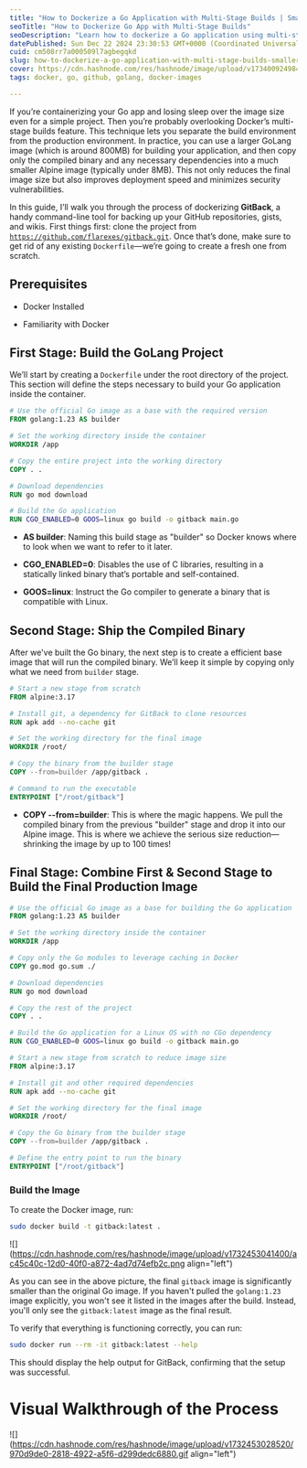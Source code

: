 ```yaml
---
title: "How to Dockerize a Go Application with Multi-Stage Builds | Smaller Than 30MB"
seoTitle: "How to Dockerize Go App with Multi-Stage Builds"
seoDescription: "Learn how to dockerize a Go application using multi-stage builds for efficient, secure, and smaller images under 30MB"
datePublished: Sun Dec 22 2024 23:30:53 GMT+0000 (Coordinated Universal Time)
cuid: cm508rr7a000509l7agbegqkd
slug: how-to-dockerize-a-go-application-with-multi-stage-builds-smaller-than-30mb
cover: https://cdn.hashnode.com/res/hashnode/image/upload/v1734009249844/2909b6e1-61c0-4685-91a3-52bbeb5f0164.png
tags: docker, go, github, golang, docker-images

---
```


If you’re containerizing your Go app and losing sleep over the image size even for a simple project. Then you’re probably overlooking Docker’s multi-stage builds feature. This technique lets you separate the build environment from the production environment. In practice, you can use a larger GoLang image (which is around 800MB) for building your application, and then copy only the compiled binary and any necessary dependencies into a much smaller Alpine image (typically under 8MB). This not only reduces the final image size but also improves deployment speed and minimizes security vulnerabilities.

In this guide, I’ll walk you through the process of dockerizing **GitBack**, a handy command-line tool for backing up your GitHub repositories, gists, and wikis. First things first: clone the project from [`https://github.com/flarexes/gitback.git`](https://github.com/flarexes/gitback.git). Once that’s done, make sure to get rid of any existing `Dockerfile`—we’re going to create a fresh one from scratch.

## Prerequisites

* Docker Installed
    
* Familiarity with Docker
    

## First Stage: Build the GoLang Project

We’ll start by creating a `Dockerfile` under the root directory of the project. This section will define the steps necessary to build your Go application inside the container.

```dockerfile
# Use the official Go image as a base with the required version
FROM golang:1.23 AS builder

# Set the working directory inside the container
WORKDIR /app

# Copy the entire project into the working directory
COPY . .

# Download dependencies
RUN go mod download

# Build the Go application
RUN CGO_ENABLED=0 GOOS=linux go build -o gitback main.go
```

* **AS builder**: Naming this build stage as "builder" so Docker knows where to look when we want to refer to it later.
    
* **CGO\_ENABLED=0**: Disables the use of C libraries, resulting in a statically linked binary that’s portable and self-contained.
    
* **GOOS=linux**: Instruct the Go compiler to generate a binary that is compatible with Linux.
    

## Second Stage: Ship the Compiled Binary

After we've built the Go binary, the next step is to create a efficient base image that will run the compiled binary. We’ll keep it simple by copying only what we need from `builder` stage.

```dockerfile
# Start a new stage from scratch
FROM alpine:3.17

# Install git, a dependency for GitBack to clone resources
RUN apk add --no-cache git

# Set the working directory for the final image
WORKDIR /root/

# Copy the binary from the builder stage
COPY --from=builder /app/gitback .

# Command to run the executable
ENTRYPOINT ["/root/gitback"]
```

* **COPY --from=builder**: This is where the magic happens. We pull the compiled binary from the previous "builder" stage and drop it into our Alpine image. This is where we achieve the serious size reduction—shrinking the image by up to 100 times!
    

## Final Stage: Combine First & Second Stage to Build the Final Production Image

```dockerfile
# Use the official Go image as a base for building the Go application
FROM golang:1.23 AS builder

# Set the working directory inside the container
WORKDIR /app

# Copy only the Go modules to leverage caching in Docker
COPY go.mod go.sum ./

# Download dependencies
RUN go mod download

# Copy the rest of the project
COPY . .

# Build the Go application for a Linux OS with no CGo dependency
RUN CGO_ENABLED=0 GOOS=linux go build -o gitback main.go

# Start a new stage from scratch to reduce image size
FROM alpine:3.17

# Install git and other required dependencies
RUN apk add --no-cache git

# Set the working directory for the final image
WORKDIR /root/

# Copy the Go binary from the builder stage
COPY --from=builder /app/gitback .

# Define the entry point to run the binary
ENTRYPOINT ["/root/gitback"]
```

### Build the Image

To create the Docker image, run:

```bash
sudo docker build -t gitback:latest .
```

![](https://cdn.hashnode.com/res/hashnode/image/upload/v1732453041400/ac45c40c-12d0-40f0-a872-4ad7d74efb2c.png align="left")

As you can see in the above picture, the final `gitback` image is significantly smaller than the original Go image. If you haven't pulled the `golang:1.23` image explicitly, you won't see it listed in the images after the build. Instead, you'll only see the `gitback:latest` image as the final result.

To verify that everything is functioning correctly, you can run:

```bash
sudo docker run --rm -it gitback:latest --help
```

This should display the help output for GitBack, confirming that the setup was successful.

# Visual Walkthrough of the Process

![](https://cdn.hashnode.com/res/hashnode/image/upload/v1732453028520/970d9de0-2818-4922-a5f6-d299dedc6880.gif align="left")